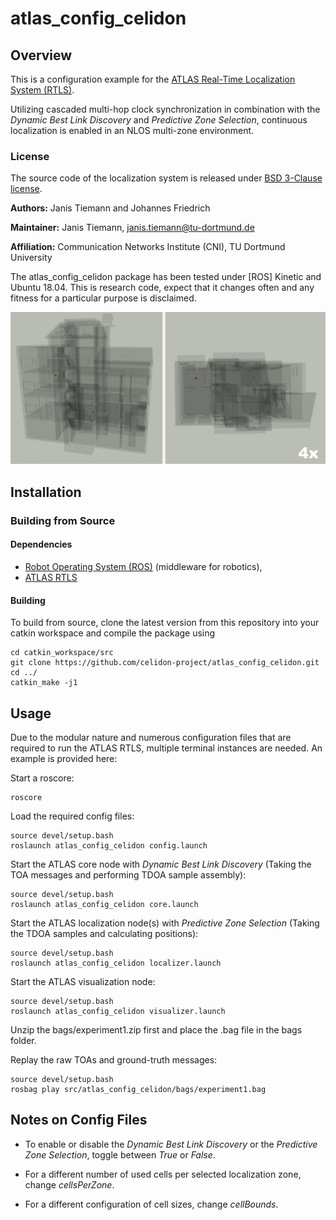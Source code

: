 # atlas_config_celidon

## Overview

This is a configuration example for the [ATLAS Real-Time Localization System (RTLS)](https://github.com/tudo-cni-atlas/atlas_rtls/). 


Utilizing cascaded multi-hop clock synchronization in combination with the *Dynamic Best Link Discovery* and *Predictive Zone Selection*, continuous localization is enabled in an NLOS multi-zone environment. 

### License 

The source code of the localization system is released under [BSD 3-Clause license](LICENSE).

**Authors:** Janis Tiemann and Johannes Friedrich

**Maintainer:** Janis Tiemann, janis.tiemann@tu-dortmund.de

**Affiliation:** Communication Networks Institute (CNI), TU Dortmund University

The atlas_config_celidon package has been tested under [ROS] Kinetic and Ubuntu 18.04. This is research code, expect that it changes often and any fitness for a particular purpose is disclaimed.

<img src="apng/example1.apng">

## Installation

### Building from Source

#### Dependencies

- [Robot Operating System (ROS)](http://wiki.ros.org) (middleware for robotics),
- [ATLAS RTLS](https://github.com/tudo-cni-atlas/atlas_rtls/)


#### Building

To build from source, clone the latest version from this repository into your catkin workspace and compile the package using

	cd catkin_workspace/src
	git clone https://github.com/celidon-project/atlas_config_celidon.git
	cd ../
	catkin_make -j1

## Usage

Due to the modular nature and numerous configuration files that are required to run the ATLAS RTLS, multiple terminal instances are needed. An example is provided here:

Start a roscore:

	roscore

Load the required config files:

	source devel/setup.bash
	roslaunch atlas_config_celidon config.launch


Start the ATLAS core node with *Dynamic Best Link Discovery* (Taking the TOA messages and performing TDOA sample assembly):

	source devel/setup.bash
	roslaunch atlas_config_celidon core.launch

Start the ATLAS localization node(s) with *Predictive Zone Selection* (Taking the TDOA samples and calculating positions):

	source devel/setup.bash
	roslaunch atlas_config_celidon localizer.launch

Start the ATLAS visualization node:

	source devel/setup.bash
	roslaunch atlas_config_celidon visualizer.launch

Unzip the bags/experiment1.zip first and place the .bag file in the bags folder.

Replay the raw TOAs and ground-truth messages:

	source devel/setup.bash
	rosbag play src/atlas_config_celidon/bags/experiment1.bag

## Notes on Config Files

- To enable or disable the *Dynamic Best Link Discovery* or the *Predictive Zone Selection*, toggle between *True* or *False*.

- For a different number of used cells per selected localization zone, change *cellsPerZone*.

- For a different configuration of cell sizes, change *cellBounds*.

